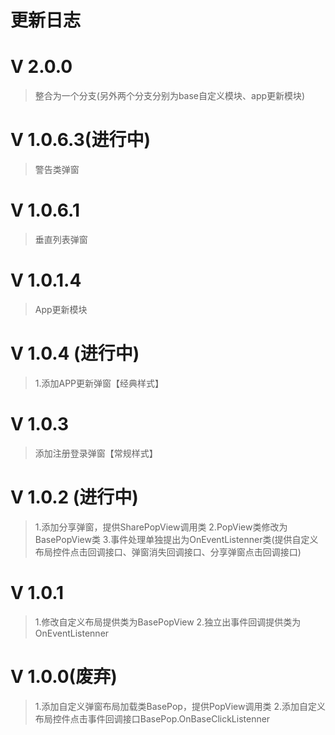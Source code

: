 # 更新日志
# V 2.0.0
>整合为一个分支(另外两个分支分别为base自定义模块、app更新模块)
# V 1.0.6.3(进行中)
>警告类弹窗
# V 1.0.6.1
>垂直列表弹窗
# V 1.0.1.4
>App更新模块
# V 1.0.4 (进行中)
>1.添加APP更新弹窗【经典样式】
# V 1.0.3
>添加注册登录弹窗【常规样式】
# V 1.0.2 (进行中)
>1.添加分享弹窗，提供SharePopView调用类
>2.PopView类修改为BasePopView类
>3.事件处理单独提出为OnEventListenner类(提供自定义布局控件点击回调接口、弹窗消失回调接口、分享弹窗点击回调接口)
# V 1.0.1
>1.修改自定义布局提供类为BasePopView
>2.独立出事件回调提供类为OnEventListenner
# V 1.0.0(废弃)
>1.添加自定义弹窗布局加载类BasePop，提供PopView调用类
>2.添加自定义布局控件点击事件回调接口BasePop.OnBaseClickListenner